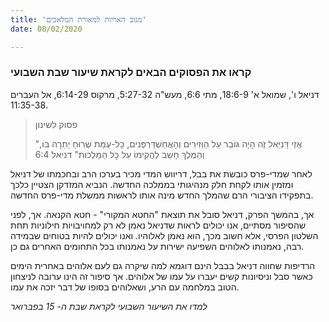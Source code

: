 ```yaml
---
title: 'מגוב האריות למאורת המלאכים'
date: 08/02/2020

---
```


### קראו את הפסוקים הבאים לקראת שיעור שבת השבועי
דניאל ו', שמואל א' 18:6-9, מתי 6:6, מעש"ה 5:27-32, מרקוס 6:14-29, אל העברים 11:35-38.

> <p>פסוק לשינון</p>
> "אֲזַי דָּנִיֵּאל זֶה הָיָה גּוֹבֵר עַל הַוְּזִירִים וְהָאֲחַשְׁדַּרְפְּנִים, כָּל-עֻמַּת שֶׁרוּחַ יְתֵרָה בּוֹ, וְהַמֶּלֶךְ חָשַׁב לַהֲקִימוֹ עַל כָּל הַמַּלְכוּת" דניאל 6:4

לאחר שמדי-פרס כובשת את בבל, דריווש המדי מכיר בערכו הרב ובחכמתו של דניאל ומזמין אותו לקחת חלק מנהיגותי בממלכה החדשה. הנביא המזדקן הצטיין כלכך בתפקידו הציבורי הרם שהמלך החדש מינה אותו לראשות ממשלת מדי-פרס החדשה.

אך, בהמשך הפרק, דניאל סובל את תוצאת "החטא המקורי" - חטא הקנאה. אך, לפני שהסיפור מסתיים, אנו יכולים לראות שדניאל נאמן לא רק למחויבויות חילוניות תחת השלטון הפרסי, אלא חשוב מכך, הוא נאמן לאלוהיו. ואנו יכולים להיות בטוחים שבמידה רבה, נאמנותו לאלוהים השפיעה ישירות על נאמנותו בכל התחומים האחרים גם כן.

הרדיפות שחווה דניאל בבבל הינם דוגמא למה שיקרה גם לעם אלוהים באחרית הימים כאשר סבל וניסיונות קשים יעברו על עמו של אלוהים. אך סיפור זה הינו ערובה לניצחון הטוב במלחמה עם הרע, ושאלוהים בסופו של דבר יזכה את עמו. 

_למדו את השיעור השבועי לקראת שבת ה- 15 בפברואר_